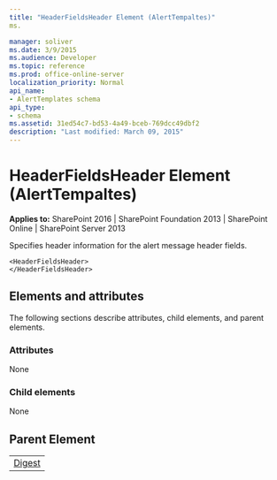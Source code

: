 ```yaml
---
title: "HeaderFieldsHeader Element (AlertTempaltes)"
ms.

manager: soliver
ms.date: 3/9/2015
ms.audience: Developer
ms.topic: reference
ms.prod: office-online-server
localization_priority: Normal
api_name:
- AlertTemplates schema
api_type:
- schema
ms.assetid: 31ed54c7-bd53-4a49-bceb-769dcc49dbf2
description: "Last modified: March 09, 2015"
---
```


# HeaderFieldsHeader Element (AlertTempaltes)

 
  
 **Applies to:** SharePoint 2016 | SharePoint Foundation 2013 | SharePoint Online | SharePoint Server 2013
  
Specifies header information for the alert message header fields.
  
```
<HeaderFieldsHeader>
</HeaderFieldsHeader>
```

## Elements and attributes

The following sections describe attributes, child elements, and parent elements.

### Attributes

None
  
### Child elements

None
  
## Parent Element

||
|:-----|
|[Digest](digest-element-alerttemplates.md)|
   

